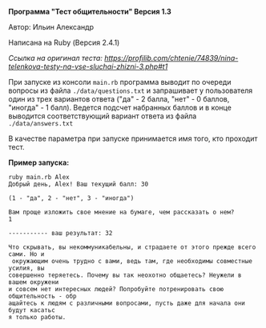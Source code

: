 **Программа "Тест общительности" Версия 1.3** 

Автор: Ильин Александр

Написана на Ruby (Версия 2.4.1)

*Ссылка на оригинал теста: https://profilib.com/chtenie/74839/nina-telenkova-testy-na-vse-sluchai-zhizni-3.php#t1*

При запуске из консоли `main.rb` программа выводит по очереди вопросы из файла `./data/questions.txt` и запрашивает у пользователя один из трех вариантов ответа ("да" - 2 балла, "нет" - 0 баллов, "иногда" - 1 балл). Ведется подсчет набранных баллов и в конце выводится соответствующий вариант ответа из файла `./data/answers.txt`

В качестве параметра при запуске принимается имя того, кто проходит тест. 

**Пример запуска:**

```
ruby main.rb Alex
Добрый день, Alex! Ваш текущий балл: 30

(1 - "да", 2 - "нет", 3 - "иногда")

Вам проще изложить свое мнение на бумаге, чем рассказать о нем?
1

----------- ваш результат: 32

Что скрывать, вы некоммуникабельны, и страдаете от этого прежде всего сами. Но и
 окружающим очень трудно с вами, ведь там, где необходимы совместные усилия, вы
совершенно теряетесь. Почему вы так неохотно общаетесь? Неужели в вашем окружени
и совсем нет интересных людей? Попробуйте потренировать свою общительность - обр
ащайтесь к людям с различными вопросами, пусть даже для начала они будут касатьс
я только работы.
```
